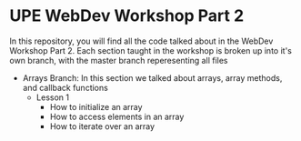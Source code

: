 # UPE WebDev Workshop Part 2

In this repository, you will find all the code talked about in the WebDev Workshop Part 2. Each section taught in the workshop is broken up into it's own branch, with the master branch reperesenting all files

- Arrays Branch: In this section we talked about arrays, array methods, and callback functions
  - Lesson 1
    - How to initialize an array
    - How to access elements in an array
    - How to iterate over an array
